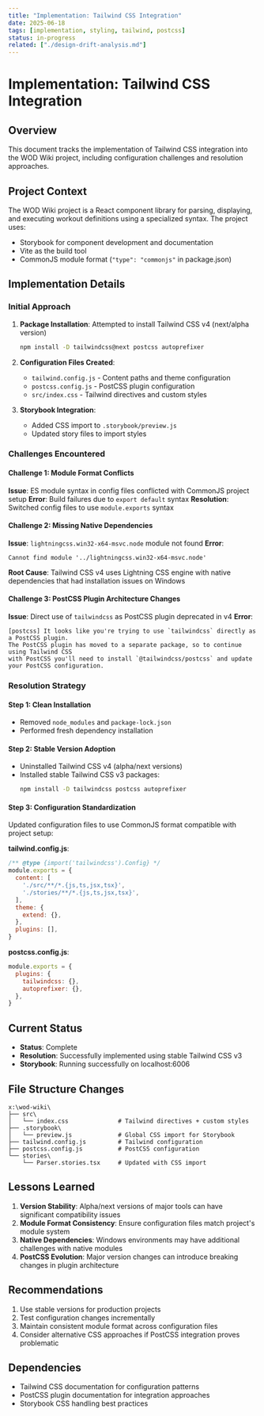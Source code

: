 ```yaml
---
title: "Implementation: Tailwind CSS Integration"
date: 2025-06-18
tags: [implementation, styling, tailwind, postcss]
status: in-progress
related: ["./design-drift-analysis.md"]
---
```


# Implementation: Tailwind CSS Integration

## Overview
This document tracks the implementation of Tailwind CSS integration into the WOD Wiki project, including configuration challenges and resolution approaches.

## Project Context
The WOD Wiki project is a React component library for parsing, displaying, and executing workout definitions using a specialized syntax. The project uses:
- Storybook for component development and documentation
- Vite as the build tool
- CommonJS module format (`"type": "commonjs"` in package.json)

## Implementation Details

### Initial Approach
1. **Package Installation**: Attempted to install Tailwind CSS v4 (next/alpha version)
   ```bash
   npm install -D tailwindcss@next postcss autoprefixer
   ```

2. **Configuration Files Created**:
   - `tailwind.config.js` - Content paths and theme configuration
   - `postcss.config.js` - PostCSS plugin configuration
   - `src/index.css` - Tailwind directives and custom styles

3. **Storybook Integration**:
   - Added CSS import to `.storybook/preview.js`
   - Updated story files to import styles

### Challenges Encountered

#### Challenge 1: Module Format Conflicts
**Issue**: ES module syntax in config files conflicted with CommonJS project setup
**Error**: Build failures due to `export default` syntax
**Resolution**: Switched config files to use `module.exports` syntax

#### Challenge 2: Missing Native Dependencies
**Issue**: `lightningcss.win32-x64-msvc.node` module not found
**Error**: 
```
Cannot find module '../lightningcss.win32-x64-msvc.node'
```
**Root Cause**: Tailwind CSS v4 uses Lightning CSS engine with native dependencies that had installation issues on Windows

#### Challenge 3: PostCSS Plugin Architecture Changes
**Issue**: Direct use of `tailwindcss` as PostCSS plugin deprecated in v4
**Error**: 
```
[postcss] It looks like you're trying to use `tailwindcss` directly as a PostCSS plugin. 
The PostCSS plugin has moved to a separate package, so to continue using Tailwind CSS 
with PostCSS you'll need to install `@tailwindcss/postcss` and update your PostCSS configuration.
```

### Resolution Strategy

#### Step 1: Clean Installation
- Removed `node_modules` and `package-lock.json`
- Performed fresh dependency installation

#### Step 2: Stable Version Adoption
- Uninstalled Tailwind CSS v4 (alpha/next versions)
- Installed stable Tailwind CSS v3 packages:
  ```bash
  npm install -D tailwindcss postcss autoprefixer
  ```

#### Step 3: Configuration Standardization
Updated configuration files to use CommonJS format compatible with project setup:

**tailwind.config.js**:
```javascript
/** @type {import('tailwindcss').Config} */
module.exports = {
  content: [
    './src/**/*.{js,ts,jsx,tsx}',
    './stories/**/*.{js,ts,jsx,tsx}',
  ],
  theme: {
    extend: {},
  },
  plugins: [],
}
```

**postcss.config.js**:
```javascript
module.exports = {
  plugins: {
    tailwindcss: {},
    autoprefixer: {},
  },
}
```

## Current Status
- **Status**: Complete
- **Resolution**: Successfully implemented using stable Tailwind CSS v3
- **Storybook**: Running successfully on localhost:6006

## File Structure Changes
```
x:\wod-wiki\
├── src\
│   └── index.css              # Tailwind directives + custom styles
├── .storybook\
│   └── preview.js             # Global CSS import for Storybook
├── tailwind.config.js         # Tailwind configuration
├── postcss.config.js          # PostCSS configuration
└── stories\
    └── Parser.stories.tsx     # Updated with CSS import
```

## Lessons Learned
1. **Version Stability**: Alpha/next versions of major tools can have significant compatibility issues
2. **Module Format Consistency**: Ensure configuration files match project's module system
3. **Native Dependencies**: Windows environments may have additional challenges with native modules
4. **PostCSS Evolution**: Major version changes can introduce breaking changes in plugin architecture

## Recommendations
1. Use stable versions for production projects
2. Test configuration changes incrementally
3. Maintain consistent module format across configuration files
4. Consider alternative CSS approaches if PostCSS integration proves problematic

## Dependencies
- Tailwind CSS documentation for configuration patterns
- PostCSS plugin documentation for integration approaches
- Storybook CSS handling best practices
